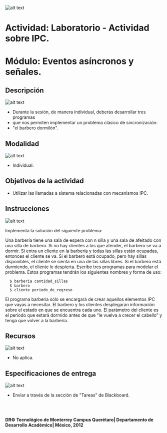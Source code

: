 ![alt text](https://github.com/Manchas2k4/advanced_programming/blob/master/documents/images/d_a.png "Actividades")

# Actividad: Laboratorio - Actividad sobre IPC.

# Módulo: Eventos asíncronos y señales.


## Descripción

![alt text](https://github.com/Manchas2k4/advanced_programming/blob/master/documents/images/d_b.png "Descripción") 
* Durante la sesión, de manera individual, deberás desarrollar tres programas 
* que nos permiten implementar un problema clásico de sincronización: 
* "el barbero dormilón".

## Modalidad

![alt text](https://github.com/Manchas2k4/advanced_programming/blob/master/documents/images/d_c.png "Modalidad") 
* Individual.

## Objetivos de la actividad
* Utilizar las llamadas a sistema relacionadas con mecanismos IPC.

## Instrucciones
  
![alt text](https://github.com/Manchas2k4/advanced_programming/blob/master/documents/images/d_d.png "Instrucciones")
  
  Implementa la solución del siguiente problema:
  
  Una barbería tiene una sala de espera con n silla y una sala de afeitado con 
  una silla de barbero. Si no hay clientes a los que atender, el barbero se va 
  a dormir. Si entra un cliente en la barbería y todas las sillas están 
  ocupadas, entonces el cliente se va. Si el barbero está ocupado, pero hay 
  sillas disponibles, el cliente se sienta en una de las sillas libres. Si el
  barbero está durmiendo, el cliente le despierta.
  Escribe tres programas para modelar el problema. Estos programas tendrán los 
  siguientes nombres y forma de uso:
  ```
    $ barberia cantidad_sillas
    $ barbero
    $ cliente periodo_de_regreso
  ```
  El programa barberia sólo se encargará de crear aquellos elementos IPC que 
  vayas a necesitar. El barbero y los clientes desplegaran información sobre el 
  estado en que se encuentra cada uno. El parámetro del cliente es el periodo 
  que estará dormido antes de que “le vuelva a crecer el cabello” y tenga que 
  volver a la barbería.

## Recursos

![alt text](https://github.com/Manchas2k4/advanced_programming/blob/master/documents/images/d_e.png "Recursos")
* No aplica.

## Especificaciones de entrega

![alt text](https://github.com/Manchas2k4/advanced_programming/blob/master/documents/images/d_f.png "Especificaciones")
* Enviar a través de la sección de "Tareas" de Blackboard.


<br>
<br>

**DR© Tecnológico de Monterrey Campus Querétaro| Departamento de Desarrollo Académico| México, 2012**
